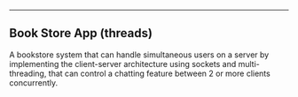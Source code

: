 
-----------------------------------------------------------------------------------------------------------

## Book Store App (threads)

A bookstore system that can handle simultaneous users on a server 
by implementing the client-server architecture using sockets and multi-threading, 
that can control a chatting feature between 2 or more clients concurrently.
